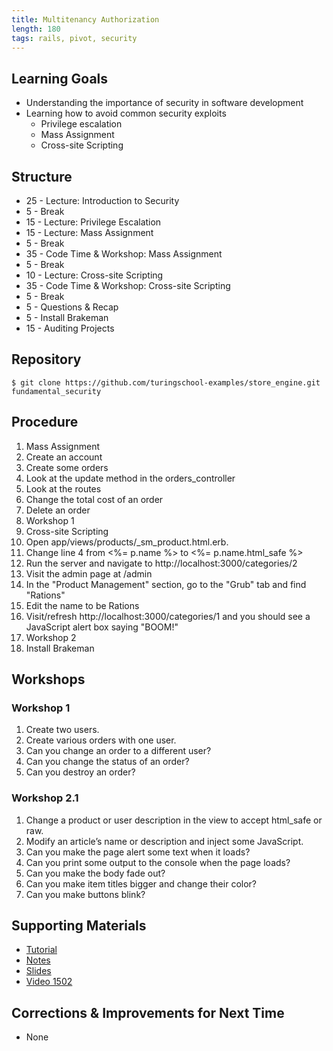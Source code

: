 ```yaml
---
title: Multitenancy Authorization
length: 180
tags: rails, pivot, security
---
```


## Learning Goals

* Understanding the importance of security in software development
* Learning how to avoid common security exploits
  * Privilege escalation
  * Mass Assignment
  * Cross-site Scripting

## Structure

* 25 - Lecture: Introduction to Security
* 5 - Break
* 15 - Lecture: Privilege Escalation
* 15 - Lecture: Mass Assignment
* 5 - Break
* 35 - Code Time & Workshop: Mass Assignment
* 5 - Break
* 10 - Lecture: Cross-site Scripting
* 35 - Code Time & Workshop: Cross-site Scripting
* 5 - Break
* 5 - Questions & Recap
* 5 - Install Brakeman
* 15 - Auditing Projects

## Repository

`$ git clone https://github.com/turingschool-examples/store_engine.git fundamental_security`

## Procedure

1. Mass Assignment
  1. Create an account
  2. Create some orders
  3. Look at the update method in the orders_controller
  4. Look at the routes
  5. Change the total cost of an order
  6. Delete an order
  7. Workshop 1
2. Cross-site Scripting
  1. Open app/views/products/\_sm_product.html.erb.
  2. Change line 4 from <%= p.name %> to <%= p.name.html_safe %>
  3. Run the server and navigate to http://localhost:3000/categories/2
  4. Visit the admin page at /admin
  5. In the "Product Management" section, go to the "Grub" tab and find "Rations"
  6. Edit the name to be Rations<script>alert("BOOM!")</script>
  7. Visit/refresh http://localhost:3000/categories/1 and you should see a JavaScript alert box saying "BOOM!"
  8. Workshop 2
3. Install Brakeman

## Workshops

### Workshop 1

1. Create two users.
2. Create various orders with one user.
3. Can you change an order to a different user?
4. Can you change the status of an order?
5. Can you destroy an order?

### Workshop 2.1

1. Change a product or user description in the view to accept html_safe or raw.
2. Modify an article’s name or description and inject some JavaScript.
3. Can you make the page alert some text when it loads?
4. Can you print some output to the console when the page loads?
  1. Can you make the body fade out?
  2. Can you make item titles bigger and change their color?
  3. Can you make buttons blink?

## Supporting Materials

* [Tutorial](http://tutorials.jumpstartlab.com/topics/fundamental_security.html)
* [Notes](https://drive.google.com/open?id=0B4C6lfVKu-E7V2F1SzRlQl8wRUk)
* [Slides](https://drive.google.com/open?id=0B4C6lfVKu-E7UGxzdHYyNFBFTVU)
* [Video 1502](https://vimeo.com/129022094)

## Corrections & Improvements for Next Time

* None

